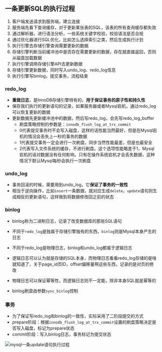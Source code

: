 ## 一条更新SQL的执行过程

1. 客户端发送请求到服务端，建立连接
2. 服务端先看下查询缓存，对于更新某张表的SQL，该表的所有查询缓存都失效
3. 通过解析器，进行语法分析，一些系统关键字校验，校验语法是否合规
4. 通过优化器进行SQL优化，比如怎么选择索引之类，然后生成执行计划
5. 执行引擎去存储引擎查询需要更新的数据
6. 存储引擎判断当前缓冲池中是否存在需要更新的数据，存在就直接返回，否则从磁盘加载数据
7. 执行引擎调用存储引擎API去更新数据
8. 存储引擎更新数据，同时写入undo_log、redo_log信息
9. 执行引擎写binlog，提交事务，流程结束

### redo_log

* **重做日志**，是InnoDB存储引擎特有的，**用于保证事务的原子性和持久性**
* 保存我们执行的更新语句的记录，如果服务器或者Mysql宕机，通过redo_log可以恢复更新的数据
* 更新数据先更新缓冲池中的数据，然后写redo_log，会先写redo_log_buffer
  * 刷盘策略控制的参数是：`innodb_flush_log_at_trx_commit`
  * 0代表提交事务时不会写入磁盘，这样的话性能当然最好，但是在Mysql宕机的情况会丢失上一秒的事务的数据
  * 1代表提交事务一定会进行一次刷盘，同步当然性能最差，但是也最安全
  * 2代表写入文件系统的缓存，不进行刷盘。这个选项性能略差于1，Mysql宕机的话对数据没有任何影响，只有在操作系统宕机才会丢失数据，这种情况下默认Mysql每秒会执行一次刷盘

### undo_log

* 事务回滚的时候，需要用到undo_log，它**保证了事务的一致性**
* 相当于逆向操作，比如`insert`一条数据，就对应生成`delete`，`update`语句则生成相反的更新语句，这样做到将数据修改回之前的状态

### binlog

* binlog称为二进制日志，记录了改变数据库的那些SQL语句

* 不同于`redo_log`是独属于存储引擎独有的东西，`binlog`则是Mysql本身产生的日志
* 不同于redo_log是物理日志，binlog和undo_log都属于逻辑日志
* 逻辑日志可以认为就是存储的SQL本身，而物理日志看看redo_log存储的是啥就知道了，关于page_id页ID，offset偏移量啊这些东西，记录的是对页的修改
* 物理日志可以保证幂等性，而逻辑日志则不一定能，除非本身SQL就是幂等的
* binlog刷盘由参数`sync_binlog`控制

### 事务

* 为了保证写redo_log和binlog的一致性，实际采用了二阶段提交的方式
* prepare阶段：根据`innodb_flush_log_at_trx_commit`设置的刷盘策略决定是否写入磁盘，标记为prepare状态
* commit阶段：写入binlog日志，事务标记为提交状态

![mysql一条update语句执行过程](https://cdn.jsdelivr.net/gh/ClareTung/ImageHostingService/img/mysql%E4%B8%80%E6%9D%A1update%E8%AF%AD%E5%8F%A5%E6%89%A7%E8%A1%8C%E8%BF%87%E7%A8%8B.jpg)

